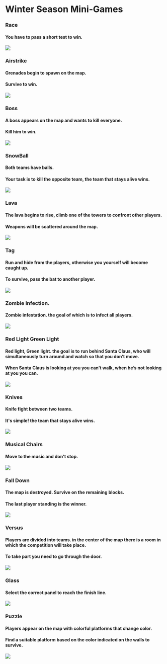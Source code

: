 # Winter Season Mini-Games               
### Race
#### You have to pass a short test to win.
![](https://github.com/KoT0XleB/AutoEvent/blob/main/Photos/Race-winter.png) 

### Airstrike
#### Grenades begin to spawn on the map.
#### Survive to win.
![](https://github.com/KoT0XleB/AutoEvent/blob/main/Photos/DeathParty-winter.png)

### Boss
#### A boss appears on the map and wants to kill everyone.
#### Kill him to win.
![](https://github.com/KoT0XleB/AutoEvent/blob/main/Photos/Boss-winter.png)

### SnowBall
#### Both teams have balls.
#### Your task is to kill the opposite team, the team that stays alive wins.
![](https://github.com/KoT0XleB/AutoEvent/blob/main/Photos/Snowball-winter.png)

### Lava
#### The lava begins to rise, climb one of the towers to confront other players.
#### Weapons will be scattered around the map.
![](https://github.com/KoT0XleB/AutoEvent/blob/main/Photos/Lava-winter.png)

### Tag
#### Run and hide from the players, otherwise you yourself will become caught up.
#### To survive, pass the bat to another player.
![](https://github.com/KoT0XleB/AutoEvent/blob/main/Photos/Tag-winter.png)

### Zombie Infection.
#### Zombie infestation. the goal of which is to infect all players.
![](https://github.com/KoT0XleB/AutoEvent/blob/main/Photos/Zombie-winter.png)

### Red Light Green Light 
#### Red light, Green light. the goal is to run behind Santa Claus, who will simultaneously turn around and watch so that you don’t move.
#### When Santa Claus is looking at you you can’t walk, when he’s not looking at you you can.
![](https://github.com/KoT0XleB/AutoEvent/blob/main/Photos/Light-winter.png)

### Knives
#### Knife fight between two teams.
#### It's simple! the team that stays alive wins.
![](https://github.com/KoT0XleB/AutoEvent/blob/main/Photos/Knives-winter.png)

### Musical Chairs 
#### Move to the music and don't stop.
![](https://github.com/KoT0XleB/AutoEvent/blob/main/Photos/MusicalChair-winter.png)

### Fall Down
#### The map is destroyed. Survive on the remaining blocks.
#### The last player standing is the winner.
![](https://github.com/KoT0XleB/AutoEvent/blob/main/Photos/FallDown-winter.png)

### Versus
#### Players are divided into teams. in the center of the map there is a room in which the competition will take place.
#### To take part you need to go through the door.
![](https://github.com/KoT0XleB/AutoEvent/blob/main/Photos/Versus-winter.png)

### Glass
#### Select the correct panel to reach the finish line.
![](https://github.com/KoT0XleB/AutoEvent/blob/main/Photos/Glass-winter.png)

### Puzzle
#### Players appear on the map with colorful platforms that change color.
#### Find a suitable platform based on the color indicated on the walls to survive.
![](https://github.com/KoT0XleB/AutoEvent/blob/main/Photos/Puzzle-winter.png)

